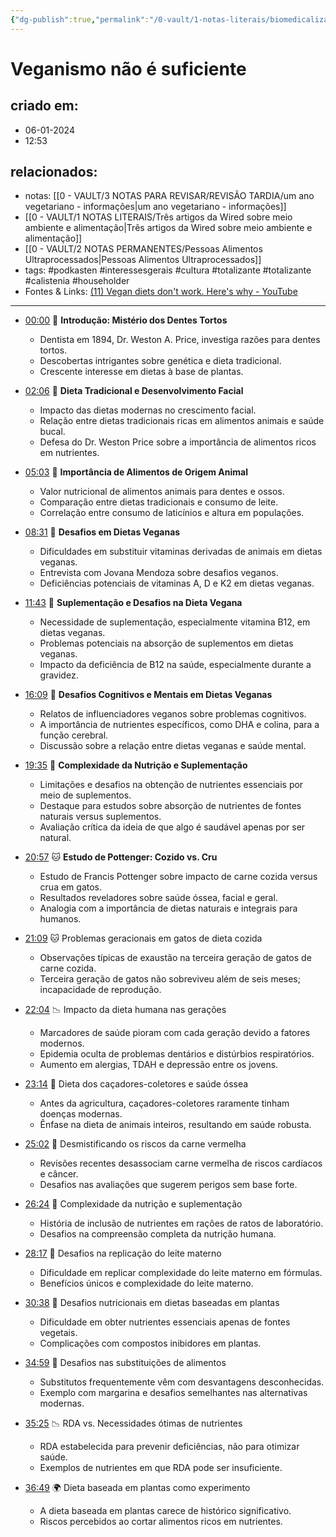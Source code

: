 ```yaml
---
{"dg-publish":true,"permalink":"/0-vault/1-notas-literais/biomedicalizacao/veganismo-nao-e-suficiente/","tags":["podkasten","interessesgerais","cultura","totalizante","calistenia","householder"],"dgHomeLink":true,"dgShowLocalGraph":true,"dgShowFileTree":true,"dgEnableSearch":true}
---
```


# Veganismo não é suficiente

## criado em: 
- 06-01-2024
- 12:53
## relacionados:
- notas: [[0 - VAULT/3 NOTAS PARA REVISAR/REVISÃO TARDIA/um ano vegetariano - informações\|um ano vegetariano - informações]]
- [[0 - VAULT/1 NOTAS LITERAIS/Três artigos da Wired sobre meio ambiente e alimentação\|Três artigos da Wired sobre meio ambiente e alimentação]]
- [[0 - VAULT/2 NOTAS PERMANENTES/Pessoas Alimentos Ultraprocessados\|Pessoas Alimentos Ultraprocessados]]
- tags: #podkasten #interessesgerais #cultura #totalizante #totalizante #calistenia #householder
- Fontes & Links: [(11) Vegan diets don't work. Here's why - YouTube](https://www.youtube.com/watch?v=MpxgZGnEF7E)
---

- [00:00](https://youtu.be/MpxgZGnEF7E?t=0s) 🦷 **Introdução: Mistério dos Dentes Tortos**

  - Dentista em 1894, Dr. Weston A. Price, investiga razões para dentes tortos.
  - Descobertas intrigantes sobre genética e dieta tradicional.
  - Crescente interesse em dietas à base de plantas.

- [02:06](https://youtu.be/MpxgZGnEF7E?t=126s) 🌱 **Dieta Tradicional e Desenvolvimento Facial**

  - Impacto das dietas modernas no crescimento facial.
  - Relação entre dietas tradicionais ricas em alimentos animais e saúde bucal.
  - Defesa do Dr. Weston Price sobre a importância de alimentos ricos em nutrientes.

- [05:03](https://youtu.be/MpxgZGnEF7E?t=303s) 🥩 **Importância de Alimentos de Origem Animal**

  - Valor nutricional de alimentos animais para dentes e ossos.
  - Comparação entre dietas tradicionais e consumo de leite.
  - Correlação entre consumo de laticínios e altura em populações.

- [08:31](https://youtu.be/MpxgZGnEF7E?t=511s) 🌿 **Desafios em Dietas Veganas**

  - Dificuldades em substituir vitaminas derivadas de animais em dietas veganas.
  - Entrevista com Jovana Mendoza sobre desafios veganos.
  - Deficiências potenciais de vitaminas A, D e K2 em dietas veganas.

- [11:43](https://youtu.be/MpxgZGnEF7E?t=703s) 💊 **Suplementação e Desafios na Dieta Vegana**

  - Necessidade de suplementação, especialmente vitamina B12, em dietas veganas.
  - Problemas potenciais na absorção de suplementos em dietas veganas.
  - Impacto da deficiência de B12 na saúde, especialmente durante a gravidez.

- [16:09](https://youtu.be/MpxgZGnEF7E?t=969s) 🧠 **Desafios Cognitivos e Mentais em Dietas Veganas**

  - Relatos de influenciadores veganos sobre problemas cognitivos.
  - A importância de nutrientes específicos, como DHA e colina, para a função cerebral.
  - Discussão sobre a relação entre dietas veganas e saúde mental.

- [19:35](https://youtu.be/MpxgZGnEF7E?t=1175s) 🍃 **Complexidade da Nutrição e Suplementação**

  - Limitações e desafios na obtenção de nutrientes essenciais por meio de suplementos.
  - Destaque para estudos sobre absorção de nutrientes de fontes naturais versus suplementos.
  - Avaliação crítica da ideia de que algo é saudável apenas por ser natural.

- [20:57](https://youtu.be/MpxgZGnEF7E?t=1257s) 🐱 **Estudo de Pottenger: Cozido vs. Cru**

  - Estudo de Francis Pottenger sobre impacto de carne cozida versus crua em gatos.
  - Resultados reveladores sobre saúde óssea, facial e geral.
  - Analogia com a importância de dietas naturais e integrais para humanos.
- [21:09](https://www.youtube.com/watch?v=MpxgZGnEF7E&t=1269s) 🐱 Problemas geracionais em gatos de dieta cozida
  - Observações típicas de exaustão na terceira geração de gatos de carne cozida.
  - Terceira geração de gatos não sobreviveu além de seis meses; incapacidade de reprodução.

- [22:04](https://www.youtube.com/watch?v=MpxgZGnEF7E&t=1324s) 📉 Impacto da dieta humana nas gerações
  - Marcadores de saúde pioram com cada geração devido a fatores modernos.
  - Epidemia oculta de problemas dentários e distúrbios respiratórios.
  - Aumento em alergias, TDAH e depressão entre os jovens.

- [23:14](https://www.youtube.com/watch?v=MpxgZGnEF7E&t=1394s) 🦴 Dieta dos caçadores-coletores e saúde óssea
  - Antes da agricultura, caçadores-coletores raramente tinham doenças modernas.
  - Ênfase na dieta de animais inteiros, resultando em saúde robusta.

- [25:02](https://www.youtube.com/watch?v=MpxgZGnEF7E&t=1502s) 🥩 Desmistificando os riscos da carne vermelha
  - Revisões recentes desassociam carne vermelha de riscos cardíacos e câncer.
  - Desafios nas avaliações que sugerem perigos sem base forte.

- [26:24](https://www.youtube.com/watch?v=MpxgZGnEF7E&t=1584s) 🧪 Complexidade da nutrição e suplementação
  - História de inclusão de nutrientes em rações de ratos de laboratório.
  - Desafios na compreensão completa da nutrição humana.

- [28:17](https://www.youtube.com/watch?v=MpxgZGnEF7E&t=1697s) 🍼 Desafios na replicação do leite materno
  - Dificuldade em replicar complexidade do leite materno em fórmulas.
  - Benefícios únicos e complexidade do leite materno.

- [30:38](https://www.youtube.com/watch?v=MpxgZGnEF7E&t=1838s) 🌱 Desafios nutricionais em dietas baseadas em plantas
  - Dificuldade em obter nutrientes essenciais apenas de fontes vegetais.
  - Complicações com compostos inibidores em plantas.

- [34:59](https://www.youtube.com/watch?v=MpxgZnEF7E&t=2099s) 🍔 Desafios nas substituições de alimentos
  - Substitutos frequentemente vêm com desvantagens desconhecidas.
  - Exemplo com margarina e desafios semelhantes nas alternativas modernas.

- [35:25](https://www.youtube.com/watch?v=MpxgZnEF7E&t=2125s) 📉 RDA vs. Necessidades ótimas de nutrientes
  - RDA estabelecida para prevenir deficiências, não para otimizar saúde.
  - Exemplos de nutrientes em que RDA pode ser insuficiente.

- [36:49](https://www.youtube.com/watch?v=MpxgZnEF7E&t=2209s) 🌍 Dieta baseada em plantas como experimento
  - A dieta baseada em plantas carece de histórico significativo.
  - Riscos percebidos ao cortar alimentos ricos em nutrientes.